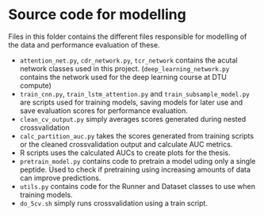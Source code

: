 # Source code for modelling

Files in this folder contains the different files responsible for modelling of the data and performance evaluation of these.

- `attention_net.py`, `cdr_network.py`, `tcr_network` contains the acutal network classes used in this project. (`deep_learning_network.py` contains the network used for the deep learning course at DTU compute)
- `train_cnn.py`, `train_lstm_attention.py` and `train_subsample_model.py` are scripts used for training models, saving models for later use and save evaluation scores for performance evaluation. 
- `clean_cv_output.py` simply averages scores generated during nested crossvalidation
- `calc_partition_auc.py` takes the scores generated from training scripts or the cleaned crossvalidation output and calculate AUC metrics.
- R scripts uses the calculated AUCs to create plots for the thesis.
- `pretrain_model.py` contains code to pretrain a model uding only a single peptide. Used to check if pretraining using increasing amounts of data can improve predictions.
- `utils.py` contains code for the Runner and Dataset classes to use when training models.
- `do_5cv.sh` simply runs crossvalidation using a train script.